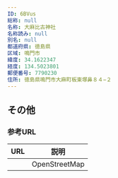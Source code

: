```yaml
---
ID: 6BVus
総称: null
名称: 大麻比古神社
名称読み: null
別名: null
都道府県: 徳島県
区域: 鳴門市
緯度: 34.1622347
経度: 134.5023801
郵便番号: 7790230
住所: 徳島県鳴門市大麻町板東塚鼻８４−２
---
```


## その他

### 参考URL

| URL | 説明          |
| --- | ------------- |
|     | OpenStreetMap |
